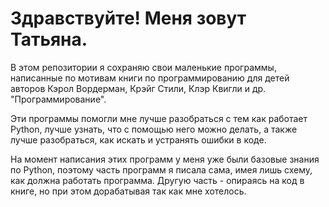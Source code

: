 # Здравствуйте! Меня зовут Татьяна.

В этом репозитории я сохраняю свои маленькие программы, написанные по мотивам книги по программированию для детей авторов Кэрол Вордерман, Крэйг Стили, Клэр Квигли и др. "Программирование". 

Эти программы помогли мне лучше разобраться с тем как работает Python, лучше узнать, что с помощью него можно делать, а также лучше разобраться, как искать и устранять ошибки в коде.

На момент написания этих программ у меня уже были базовые знания по Python, поэтому часть программ я писала сама, имея лишь схему, как должна работать программа. Другую часть - опираясь на код в книге, но при этом дорабатывая так как мне хотелось.